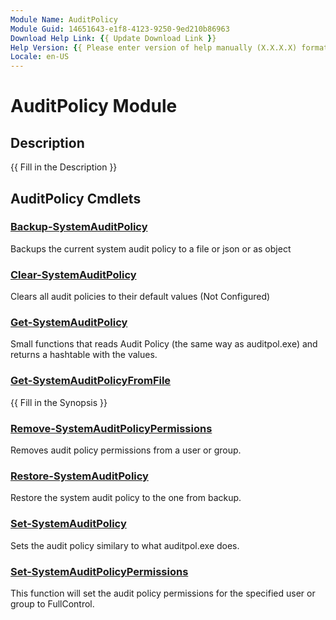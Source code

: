 ```yaml
---
Module Name: AuditPolicy
Module Guid: 14651643-e1f8-4123-9250-9ed210b86963
Download Help Link: {{ Update Download Link }}
Help Version: {{ Please enter version of help manually (X.X.X.X) format }}
Locale: en-US
---
```


# AuditPolicy Module
## Description
{{ Fill in the Description }}

## AuditPolicy Cmdlets
### [Backup-SystemAuditPolicy](Backup-SystemAuditPolicy.md)
Backups the current system audit policy to a file or json or as object

### [Clear-SystemAuditPolicy](Clear-SystemAuditPolicy.md)
Clears all audit policies to their default values (Not Configured)

### [Get-SystemAuditPolicy](Get-SystemAuditPolicy.md)
Small functions that reads Audit Policy (the same way as auditpol.exe) and returns a hashtable with the values.

### [Get-SystemAuditPolicyFromFile](Get-SystemAuditPolicyFromFile.md)
{{ Fill in the Synopsis }}

### [Remove-SystemAuditPolicyPermissions](Remove-SystemAuditPolicyPermissions.md)
Removes audit policy permissions from a user or group.

### [Restore-SystemAuditPolicy](Restore-SystemAuditPolicy.md)
Restore the system audit policy to the one from backup.

### [Set-SystemAuditPolicy](Set-SystemAuditPolicy.md)
Sets the audit policy similary to what auditpol.exe does.

### [Set-SystemAuditPolicyPermissions](Set-SystemAuditPolicyPermissions.md)
This function will set the audit policy permissions for the specified user or group to FullControl.

